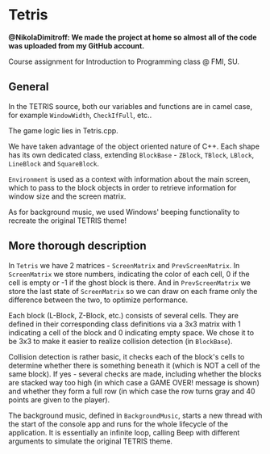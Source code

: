 Tetris
======

__@NikolaDimitroff: We made the project at home so almost all of the code was uploaded from my GitHub account.__

Course assignment for Introduction to Programming class @ FMI, SU.

General
------------------------
In the TETRIS source, both our variables and functions are in camel case, for example `WindowWidth`, `CheckIfFull`, etc..

The game logic lies in Tetris.cpp. 

We have taken advantage of the object oriented nature of C++. Each shape has its own dedicated class, extending `BlockBase` - `ZBlock`, `TBlock`, `LBlock`, `LineBlock` and `SquareBlock`.

`Environment` is used as a context with information about the main screen, which to pass to the block objects in order to retrieve information for window size and the screen matrix.

As for background music, we used Windows' beeping functionality to recreate the original TETRIS theme!

More thorough description
------------------------
In `Tetris` we have 2 matrices - `ScreenMatrix` and `PrevScreenMatrix`. In `ScreenMatrix` we store numbers, indicating the color of each cell, 0 if the cell is empty or -1 if the ghost block is there. And in `PrevScreenMatrix` we store the last state of `ScreenMatrix` so we can draw on each frame only the difference between the two, to optimize performance.

Each block (L-Block, Z-Block, etc.) consists of several cells. They are defined in their corresponding class definitions via a 3x3 matrix with 1 indicating a cell of the block and 0 indicating empty space. We chose it to be 3x3 to make it easier to realize collision detection (in `BlockBase`).

Collision detection is rather basic, it checks each of the block's cells to determine whether there is something beneath it (which is NOT a cell of the same block). If yes - several checks are made, including whether the blocks are stacked way too high (in which case a GAME OVER! message is shown) and whether they form a full row (in which case the row turns gray and 40 points are given to the player).

The background music, defined in `BackgroundMusic`, starts a new thread with the start of the console app and runs for the whole lifecycle of the application. It is essentially an infinite loop, calling Beep with different arguments to simulate the original TETRIS theme.
